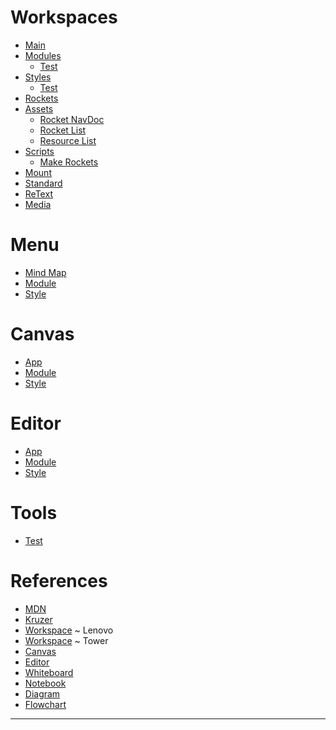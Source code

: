 
<link rel="stylesheet" href="style/menu-style.css">
<script src="api/menu-api.mjs"></script>

# Workspaces

[wks-mount]:    <file:///home/nyteowldave/Mount>
[wks-std]:      <file:///home/nyteowldave/Mount/std>
[wks-retext]:   <file:///home/nyteowldave/ReText>
[wks-media]:    <file:///home/nyteowldave/Media>

- [Main](./)
- [Modules](./api)
    - [Test](api/test-api.mjs)
- [Styles](./style)
    - [Test](style/test-style.css)
- [Rockets](./rockets)
- [Assets](./assets)
    - [Rocket NavDoc](./assets/rocket.nav)
    - [Rocket List](./assets/rocket.list) 
    - [Resource List](./assets/resource.list)
- [Scripts](./sysop)
    - [Make Rockets](./sysop/make-rockets.js)
- [Mount][wks-mount]
- [Standard][wks-std]
- [ReText][wks-retext]
- [Media][wks-media]

# Menu

- [Mind Map](menu.mm)
- [Module](api/menu-api.mjs)
- [Style](style/menu-style.css)

# Canvas

- [App](canvas.html)
- [Module](api/canvas-api.mjs)
- [Style](style/canvas-style.css)

# Editor

- [App](editor.html)
- [Module](api/editor-api.mjs)
- [Style](style/editor-style.css)

# Tools

- [Test](test.html)

# References

[mdn]:        <rockets/mdn.html>
[kruzer]:     <rockets/kruzer.html>
[lenovo]:     <rockets/lenovo.html>
[tower]:      <rockets/tower.html>
[canvas]:     <rockets/canvas.html>
[editor]:     <rockets/editor.html>
[whiteboard]: <rockets/whiteboard.html>
[notebook]:   <rockets/notebook.html>
[diagram]:    <rockets/diagram.html>
[flowchart]:  <rockets/flowchart.html>

- [MDN][mdn]
- [Kruzer][kruzer]
- [Workspace][lenovo] ~ Lenovo
- [Workspace][tower] ~ Tower
- [Canvas][canvas]
- [Editor][editor]
- [Whiteboard][whiteboard]
- [Notebook][notebook]
- [Diagram][diagram]
- [Flowchart][flowchart]

---

